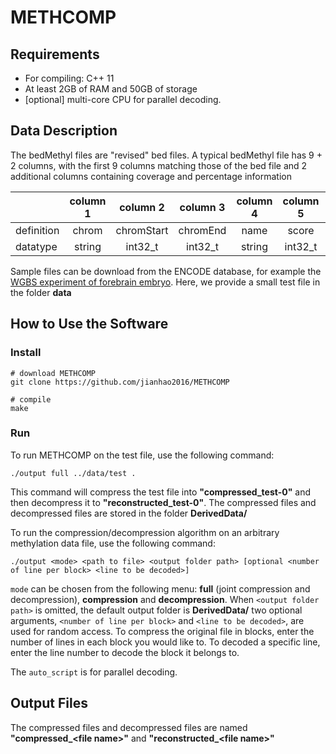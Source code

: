 # METHCOMP

## Requirements
  * For compiling: C++ 11
  * At least 2GB of RAM and 50GB of storage
  * [optional] multi-core CPU for parallel decoding.

## Data Description
The bedMethyl files are "revised" bed files. A typical bedMethyl file has 9 + 2 columns, with the first 9 columns matching those of the bed file and 2 additional columns containing coverage and percentage information

|          | column 1 | column 2 | column 3 | column 4 | column 5 | column 6 | column 7 | column 8 | column 9 | column 10 | column 11 |
| -------- |:--------:|:--------:|:--------:|:--------:|:--------:|:--------:|:--------:|:--------:|:--------:|:---------:|:---------:|
|definition|chrom     |chromStart|chromEnd  |name      |score     |strand    |thickStart|thickEnd  |itemRGB   |coverage   |percentage |
|datatype  |string    |int32_t   |int32_t   |string    |int32_t   |string    |int32_t   |int32_t   |string    |int32_t    |uint8_t    |

Sample files can be download from the ENCODE database, for example the [WGBS experiment of forebrain embryo](https://www.encodeproject.org/files/ENCFF369TZO/ "File summary for ENCFF369TZO (bed)"). Here, we provide a small test file in the folder **data**

## How to Use the Software
### Install
```
# download METHCOMP
git clone https://github.com/jianhao2016/METHCOMP

# compile
make
```
### Run
To run METHCOMP on the test file, use the following command:
<!-- First you need to compile the project and get the executable file `output`. After that in, Mac/Linux, open the terminal and type -->

`./output full ../data/test .`

This command will compress the test file into **"compressed_test-0"** and then decompress it to **"reconstructed_test-0"**. The compressed files and decompressed files are stored in the folder **DerivedData/**

To run the compression/decompression algorithm on an arbitrary methylation data file, use the following command:  

`./output <mode> <path to file> <output folder path> [optional <number of line per block> <line to be decoded>]`  

`mode` can be chosen from the following menu: **full** (joint compression and decompression), **compression** and **decompression**. When `<output folder path>` is omitted, the default output folder is **DerivedData/**
two optional arguments, `<number of line per block>` and `<line to be decoded>`, are used for random access. To
compress the original file in blocks, enter the number of lines in each block you would like to. To decoded a specific
line, enter the line number to decode the block it belongs to.

The `auto_script` is for parallel decoding.

## Output Files
The compressed files and decompressed files are named **"compressed_\<file name\>"** and **"reconstructed_\<file name\>"**

